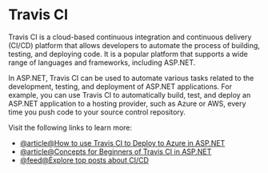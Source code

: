 # Travis CI

Travis CI is a cloud-based continuous integration and continuous delivery (CI/CD) platform that allows developers to automate the process of building, testing, and deploying code. It is a popular platform that supports a wide range of languages and frameworks, including ASP.NET.

In ASP.NET, Travis CI can be used to automate various tasks related to the development, testing, and deployment of ASP.NET applications. For example, you can use Travis CI to automatically build, test, and deploy an ASP.NET application to a hosting provider, such as Azure or AWS, every time you push code to your source control repository.

Visit the following links to learn more:

- [@article@How to use Travis CI to Deploy to Azure in ASP.NET](https://devblogs.microsoft.com/cse/2015/09/30/using-travis-ci-to-deploy-to-azure/)
- [@article@Concepts for Beginners of Travis CI in ASP.NET](https://docs.travis-ci.com/user/for-beginners/)
- [@feed@Explore top posts about CI/CD](https://app.daily.dev/tags/cicd?ref=roadmapsh)

